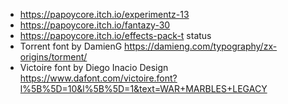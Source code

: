 * https://papoycore.itch.io/experimentz-13
* https://papoycore.itch.io/fantazy-30
* https://papoycore.itch.io/effects-pack-t status
* Torrent font by DamienG https://damieng.com/typography/zx-origins/torment/
* Victoire font by Diego Inacio Design https://www.dafont.com/victoire.font?l%5B%5D=10&l%5B%5D=1&text=WAR+MARBLES+LEGACY
